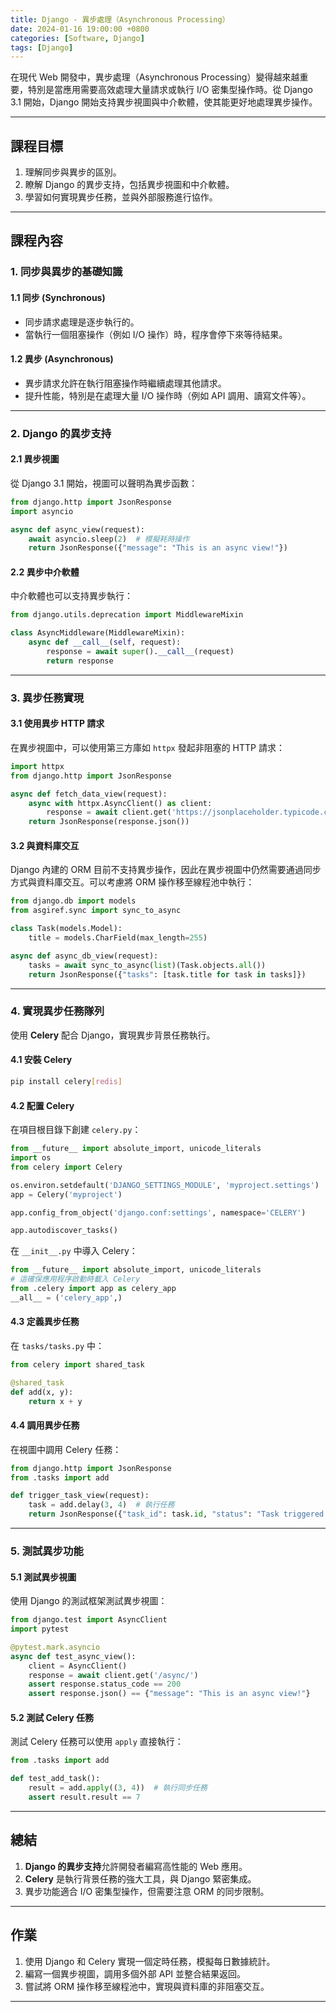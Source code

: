 ```yaml
---
title: Django - 異步處理（Asynchronous Processing）
date: 2024-01-16 19:00:00 +0800
categories: [Software, Django]
tags: [Django]
---
```


在現代 Web 開發中，異步處理（Asynchronous Processing）變得越來越重要，特別是當應用需要高效處理大量請求或執行 I/O 密集型操作時。從 Django 3.1 開始，Django 開始支持異步視圖與中介軟體，使其能更好地處理異步操作。

---

## **課程目標**

1. 理解同步與異步的區別。
2. 瞭解 Django 的異步支持，包括異步視圖和中介軟體。
3. 學習如何實現異步任務，並與外部服務進行協作。

---

## **課程內容**

### **1. 同步與異步的基礎知識**

#### **1.1 同步 (Synchronous)**

- 同步請求處理是逐步執行的。
- 當執行一個阻塞操作（例如 I/O 操作）時，程序會停下來等待結果。

#### **1.2 異步 (Asynchronous)**

- 異步請求允許在執行阻塞操作時繼續處理其他請求。
- 提升性能，特別是在處理大量 I/O 操作時（例如 API 調用、讀寫文件等）。

---

### **2. Django 的異步支持**

#### **2.1 異步視圖**

從 Django 3.1 開始，視圖可以聲明為異步函數：

```python
from django.http import JsonResponse
import asyncio

async def async_view(request):
    await asyncio.sleep(2)  # 模擬耗時操作
    return JsonResponse({"message": "This is an async view!"})
```

#### **2.2 異步中介軟體**

中介軟體也可以支持異步執行：

```python
from django.utils.deprecation import MiddlewareMixin

class AsyncMiddleware(MiddlewareMixin):
    async def __call__(self, request):
        response = await super().__call__(request)
        return response
```

---

### **3. 異步任務實現**

#### **3.1 使用異步 HTTP 請求**

在異步視圖中，可以使用第三方庫如 `httpx` 發起非阻塞的 HTTP 請求：

```python
import httpx
from django.http import JsonResponse

async def fetch_data_view(request):
    async with httpx.AsyncClient() as client:
        response = await client.get('https://jsonplaceholder.typicode.com/posts/1')
    return JsonResponse(response.json())
```

#### **3.2 與資料庫交互**

Django 內建的 ORM 目前不支持異步操作，因此在異步視圖中仍然需要通過同步方式與資料庫交互。可以考慮將 ORM 操作移至線程池中執行：

```python
from django.db import models
from asgiref.sync import sync_to_async

class Task(models.Model):
    title = models.CharField(max_length=255)

async def async_db_view(request):
    tasks = await sync_to_async(list)(Task.objects.all())
    return JsonResponse({"tasks": [task.title for task in tasks]})
```

---

### **4. 實現異步任務隊列**

使用 **Celery** 配合 Django，實現異步背景任務執行。

#### **4.1 安裝 Celery**

```bash
pip install celery[redis]
```

#### **4.2 配置 Celery**

在項目根目錄下創建 `celery.py`：

```python
from __future__ import absolute_import, unicode_literals
import os
from celery import Celery

os.environ.setdefault('DJANGO_SETTINGS_MODULE', 'myproject.settings')
app = Celery('myproject')

app.config_from_object('django.conf:settings', namespace='CELERY')

app.autodiscover_tasks()
```

在 `__init__.py` 中導入 Celery：

```python
from __future__ import absolute_import, unicode_literals
# 這確保應用程序啟動時載入 Celery
from .celery import app as celery_app
__all__ = ('celery_app',)
```

#### **4.3 定義異步任務**

在 `tasks/tasks.py` 中：

```python
from celery import shared_task

@shared_task
def add(x, y):
    return x + y
```

#### **4.4 調用異步任務**

在視圖中調用 Celery 任務：

```python
from django.http import JsonResponse
from .tasks import add

def trigger_task_view(request):
    task = add.delay(3, 4)  # 執行任務
    return JsonResponse({"task_id": task.id, "status": "Task triggered!"})
```

---

### **5. 測試異步功能**

#### **5.1 測試異步視圖**

使用 Django 的測試框架測試異步視圖：

```python
from django.test import AsyncClient
import pytest

@pytest.mark.asyncio
async def test_async_view():
    client = AsyncClient()
    response = await client.get('/async/')
    assert response.status_code == 200
    assert response.json() == {"message": "This is an async view!"}
```

#### **5.2 測試 Celery 任務**

測試 Celery 任務可以使用 `apply` 直接執行：

```python
from .tasks import add

def test_add_task():
    result = add.apply((3, 4))  # 執行同步任務
    assert result.result == 7
```

---

## **總結**

1. **Django 的異步支持**允許開發者編寫高性能的 Web 應用。
2. **Celery** 是執行背景任務的強大工具，與 Django 緊密集成。
3. 異步功能適合 I/O 密集型操作，但需要注意 ORM 的同步限制。

---

## **作業**

1. 使用 Django 和 Celery 實現一個定時任務，模擬每日數據統計。
2. 編寫一個異步視圖，調用多個外部 API 並整合結果返回。
3. 嘗試將 ORM 操作移至線程池中，實現與資料庫的非阻塞交互。

---
